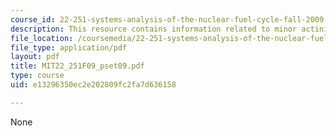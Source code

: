 ```yaml
---
course_id: 22-251-systems-analysis-of-the-nuclear-fuel-cycle-fall-2009
description: This resource contains information related to minor actinides.
file_location: /coursemedia/22-251-systems-analysis-of-the-nuclear-fuel-cycle-fall-2009/e13296350ec2e202809fc2fa7d636158_MIT22_251F09_pset09.pdf
file_type: application/pdf
layout: pdf
title: MIT22_251F09_pset09.pdf
type: course
uid: e13296350ec2e202809fc2fa7d636158

---
```

None